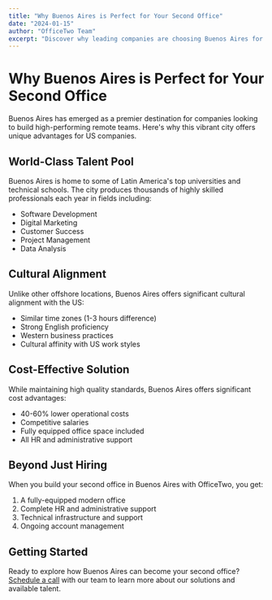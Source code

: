 ```yaml
---
title: "Why Buenos Aires is Perfect for Your Second Office"
date: "2024-01-15"
author: "OfficeTwo Team"
excerpt: "Discover why leading companies are choosing Buenos Aires for their remote teams and how it combines talent, cost-effectiveness, and cultural alignment."
---
```


# Why Buenos Aires is Perfect for Your Second Office

Buenos Aires has emerged as a premier destination for companies looking to build high-performing remote teams. Here's why this vibrant city offers unique advantages for US companies.

## World-Class Talent Pool

Buenos Aires is home to some of Latin America's top universities and technical schools. The city produces thousands of highly skilled professionals each year in fields including:

- Software Development
- Digital Marketing
- Customer Success
- Project Management
- Data Analysis

## Cultural Alignment

Unlike other offshore locations, Buenos Aires offers significant cultural alignment with the US:

- Similar time zones (1-3 hours difference)
- Strong English proficiency
- Western business practices
- Cultural affinity with US work styles

## Cost-Effective Solution

While maintaining high quality standards, Buenos Aires offers significant cost advantages:
- 40-60% lower operational costs
- Competitive salaries
- Fully equipped office space included
- All HR and administrative support

## Beyond Just Hiring

When you build your second office in Buenos Aires with OfficeTwo, you get:
1. A fully-equipped modern office
2. Complete HR and administrative support
3. Technical infrastructure and support
4. Ongoing account management

## Getting Started

Ready to explore how Buenos Aires can become your second office? [Schedule a call](/contact) with our team to learn more about our solutions and available talent. 